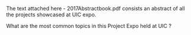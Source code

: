 
The text attached here - 2017Abstractbook.pdf consists an abstract of all the projects showcased at UIC expo. 

What are the most common topics in this Project Expo held at UIC ?
